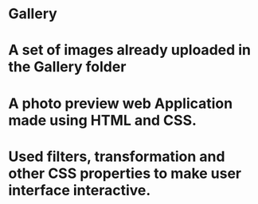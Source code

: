 # Gallery

# A set of images already uploaded in the Gallery folder
# A photo preview web Application made using HTML and CSS.

# Used filters, transformation and other CSS properties to make user interface interactive.
